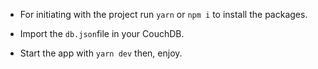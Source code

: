 - For initiating with the project run `yarn` or `npm i` to install the packages.

- Import the `db.json`file in your CouchDB.

- Start the app with `yarn dev` then, enjoy.
